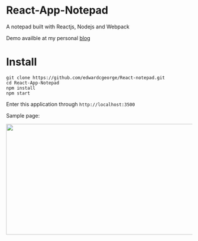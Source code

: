 # React-App-Notepad
A notepad built with Reactjs, Nodejs and Webpack

Demo availble at my personal [blog](www.oncelife.me)

# Install
```
git clone https://github.com/edwardcgeorge/React-notepad.git
cd React-App-Notepad
npm install
npm start
```
Enter this application through `http://localhost:3500`

Sample page:

<img src="https://github.com/edwardcgeorge/React-notepad/blob/master/sample.png" height="300" width="580"></img>
